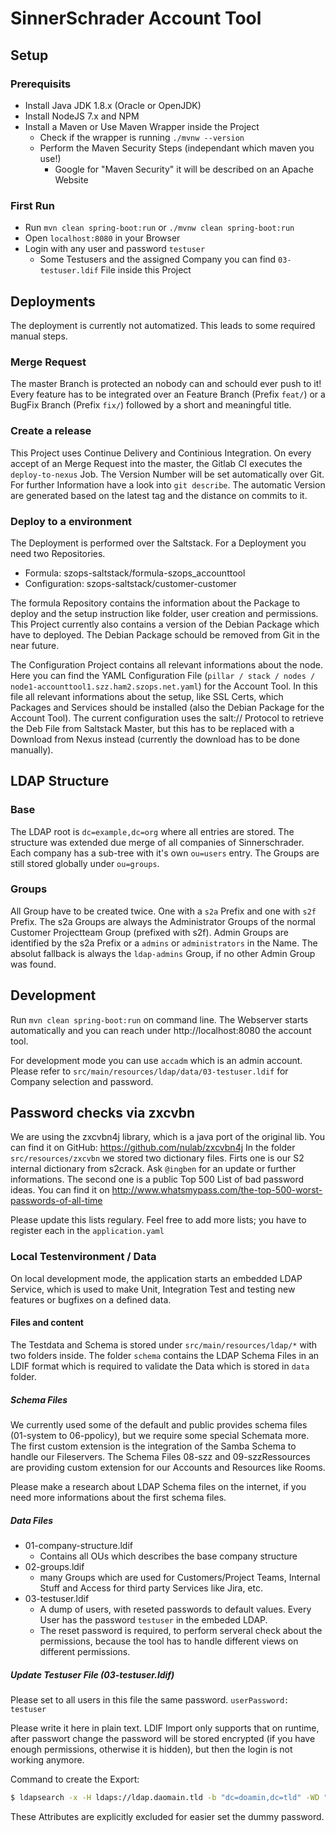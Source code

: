 # SinnerSchrader Account Tool

## Setup

### Prerequisits
* Install Java JDK 1.8.x (Oracle or OpenJDK)
* Install NodeJS 7.x and NPM
* Install a Maven or Use Maven Wrapper inside the Project
  * Check if the wrapper is running `./mvnw --version`
  * Perform the Maven Security Steps (independant which maven you use!) 
    * Google for "Maven Security" it will be described on an Apache Website

### First Run
* Run `mvn clean spring-boot:run` or `./mvnw clean spring-boot:run` 
* Open `localhost:8080` in your Browser
* Login with any user and password `testuser`
  * Some Testusers and the assigned Company you can find `03-testuser.ldif` File inside this Project

## Deployments
The deployment is currently not automatized. This leads to some required manual steps.

### Merge Request
The master Branch is protected an nobody can and schould ever push to it! Every feature has to be integrated over an
Feature Branch (Prefix `feat/`) or a BugFix Branch (Prefix `fix/`) followed by a short and meaningful title.

### Create a release
This Project uses Continue Delivery and Continious Integration. On every accept of an Merge Request into the master,
the Gitlab CI executes the `deploy-to-nexus` Job. The Version Number will be set automatically over Git.
For further Information have a look into `git describe`. The automatic Version are generated based on the latest tag
and the distance on commits to it. 

### Deploy to a environment
The Deployment is performed over the Saltstack. For a Deployment you need two Repositories.
* Formula: szops-saltstack/formula-szops_accounttool
* Configuration: szops-saltstack/customer-customer

The formula Repository contains the information about the Package to deploy and the setup 
instruction like folder, user creation and permissions. This Project currently also contains
a version of the Debian Package which have to deployed. 
The Debian Package schould be removed from Git in the near future.

The Configuration Project contains all relevant informations about the node. Here you can 
find the YAML Configuration File (`pillar / stack / nodes / node1-accounttool1.szz.ham2.szops.net.yaml`) 
for the Account Tool. In this file all relevant informations about the setup,
like SSL Certs, which Packages and Services should be installed (also the Debian Package for the Account Tool).
The current configuration uses the salt:// Protocol to retrieve the Deb File from Saltstack Master, 
but this has to be replaced with a Download from Nexus instead (currently the download has to be done manually).

## LDAP Structure

### Base
The LDAP root is `dc=example,dc=org` where all entries are stored.
The structure was extended due merge of all companies of Sinnerschrader.
Each company has a sub-tree with it's own `ou=users` entry. 
The Groups are still stored globally under `ou=groups`.
 
### Groups
All Group have to be created twice. One with a `s2a` Prefix and one with `s2f` 
Prefix. The s2a Groups are always the Administrator Groups of the normal 
Customer Projectteam Group (prefixed with s2f).
Admin Groups are identified by the s2a Prefix or a `admins` or `administrators` 
in the Name. The absolut fallback is always the `ldap-admins` Group, if no other 
Admin Group was found.

## Development
Run `mvn clean spring-boot:run` on command line. 
The Webserver starts automatically and you can reach 
under http://localhost:8080 the account tool.

For development mode you can use `accadm` which is an admin account. 
Please refer to `src/main/resources/ldap/data/03-testuser.ldif` for Company selection and password.
 
## Password checks via zxcvbn
We are using the zxcvbn4j library, which is a java port of the original lib. 
You can find it on GitHub: https://github.com/nulab/zxcvbn4j
In the folder `src/resources/zxcvbn` we stored two dictionary files. Firts one is our
S2 internal dictionary from s2crack. Ask `@ingben` for an update or further informations.
The second one is a public Top 500 List of bad password ideas. You can find it on http://www.whatsmypass.com/the-top-500-worst-passwords-of-all-time

Please update this lists regulary. Feel free to add more lists; you have to register each in the `application.yaml`

### Local Testenvironment / Data
On local development mode, the application starts an embedded LDAP Service, which is used to make Unit, Integration Test
and testing new features or bugfixes on a defined data.

#### Files and content
The Testdata and Schema is stored under `src/main/resources/ldap/*` with two folders inside. The folder `schema` contains
the LDAP Schema Files in an LDIF format which is required to validate the Data which is stored in `data` folder.

##### Schema Files
We currently used some of the default and public provides schema files (01-system to 06-ppolicy), but we require some
special Schemata more. The first custom extension is the integration of the Samba Schema to handle our Fileservers.
The Schema Files 08-szz and 09-szzRessources are providing custom extension for our Accounts and Resources like Rooms.

Please make a research about LDAP Schema files on the internet, if you need more informations about the first schema files.

##### Data Files
* 01-company-structure.ldif
  * Contains all OUs which describes the base company structure
* 02-groups.ldif
  * many Groups which are used for Customers/Project Teams, Internal Stuff and Access for third party Services like Jira, etc.
* 03-testuser.ldif
  * A dump of users, with reseted passwords to default values. Every User has the password `testuser` in the embeded LDAP.
  * The reset password is required, to perform serveral check about the permissions, because the tool has to handle different views on different permissions.

##### Update Testuser File (03-testuser.ldif)
Please set to all users in this file the same password.
`userPassword: testuser`

Please write it here in plain text. LDIF Import only supports that on runtime, after passwort
change the password will be stored encrypted (if you have enough permissions, otherwise it is hidden), 
but then the login is not working anymore.

Command to create the Export: 
``` bash
$ ldapsearch -x -H ldaps://ldap.daomain.tld -b "dc=doamin,dc=tld" -WD "uid=*UID*,ou=users,dc=domain,dc=tld" "(objectClass=posixAccount)" > ~/users-eport.ldif
```

These Attributes are explicitly excluded for easier set the dummy password.

